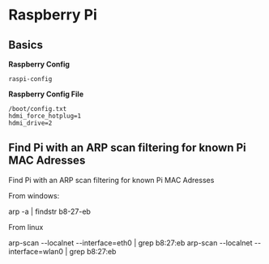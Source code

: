 # Raspberry Pi

## Basics

**Raspberry Config**

```shell
raspi-config
```

**Raspberry Config File**

```shell
/boot/config.txt
hdmi_force_hotplug=1
hdmi_drive=2
```

## Find Pi with an ARP scan filtering for known Pi MAC Adresses

Find Pi with an ARP scan filtering for known Pi MAC Adresses

From windows:

arp -a | findstr b8-27-eb

From linux

arp-scan --localnet --interface=eth0 | grep b8:27:eb
arp-scan --localnet --interface=wlan0 | grep b8:27:eb
